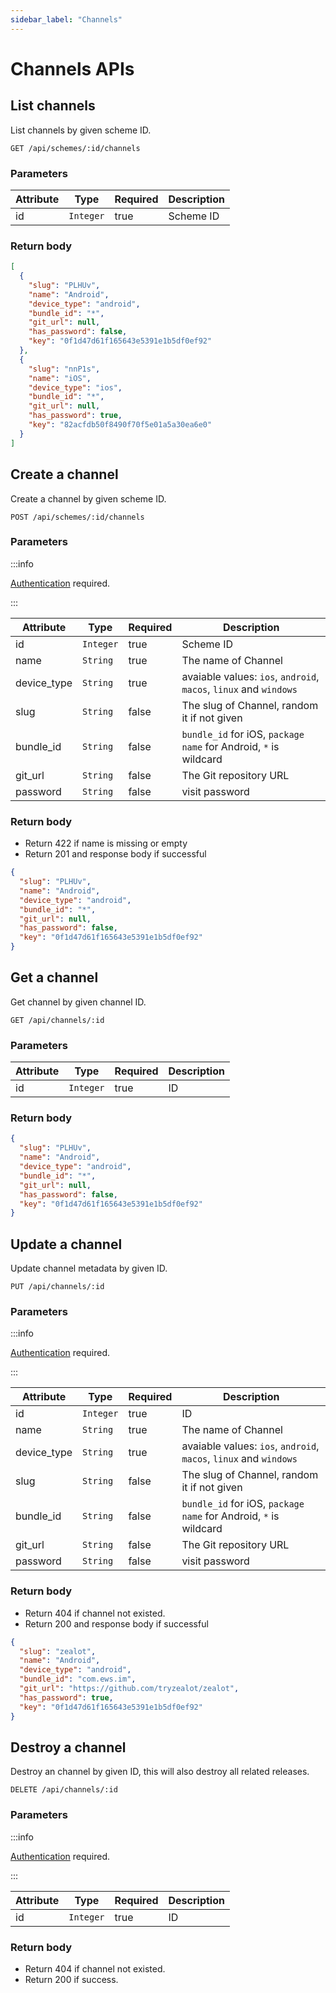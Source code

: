 ```yaml
---
sidebar_label: "Channels"
---
```


# Channels APIs

## List channels

List channels by given scheme ID.

```
GET /api/schemes/:id/channels
```

### Parameters

| Attribute | Type | Required | Description |
|---|---|---|---|
| id | `Integer` | true | Scheme ID |

### Return body

```json
[
  {
    "slug": "PLHUv",
    "name": "Android",
    "device_type": "android",
    "bundle_id": "*",
    "git_url": null,
    "has_password": false,
    "key": "0f1d47d61f165643e5391e1b5df0ef92"
  },
  {
    "slug": "nnP1s",
    "name": "iOS",
    "device_type": "ios",
    "bundle_id": "*",
    "git_url": null,
    "has_password": true,
    "key": "82acfdb50f8490f70f5e01a5a30ea6e0"
  }
]
```

## Create a channel

Create a channel by given scheme ID.

```
POST /api/schemes/:id/channels
```

### Parameters

:::info

[Authentication](/docs/developer-guide/api#authentication) required.

:::

| Attribute | Type | Required | Description |
|---|---|---|---|
| id | `Integer` | true | Scheme ID
| name | `String` | true | The name of Channel
| device_type | `String` | true | avaiable values: `ios`, `android`, `macos`, `linux` and `windows`
| slug | `String` | false | The slug of Channel, random it if not given
| bundle_id | `String` | false | `bundle_id` for iOS, `package name` for Android, `*` is wildcard
| git_url | `String` | false | The Git repository URL
| password | `String` | false | visit password

### Return body

- Return 422 if name is missing or empty
- Return 201 and response body if successful

```json
{
  "slug": "PLHUv",
  "name": "Android",
  "device_type": "android",
  "bundle_id": "*",
  "git_url": null,
  "has_password": false,
  "key": "0f1d47d61f165643e5391e1b5df0ef92"
}
```

## Get a channel

Get channel by given channel ID.

```
GET /api/channels/:id
```

### Parameters

| Attribute | Type | Required | Description |
|---|---|---|---|
| id | `Integer` | true | ID |

### Return body

```json
{
  "slug": "PLHUv",
  "name": "Android",
  "device_type": "android",
  "bundle_id": "*",
  "git_url": null,
  "has_password": false,
  "key": "0f1d47d61f165643e5391e1b5df0ef92"
}
```

## Update a channel

Update channel metadata by given ID.

```
PUT /api/channels/:id
```

### Parameters

:::info

[Authentication](/docs/developer-guide/api#authentication) required.

:::

| Attribute | Type | Required | Description |
|---|---|---|---|
| id | `Integer` | true | ID
| name | `String` | true | The name of Channel
| device_type | `String` | true | avaiable values: `ios`, `android`, `macos`, `linux` and `windows`
| slug | `String` | false | The slug of Channel, random it if not given
| bundle_id | `String` | false | `bundle_id` for iOS, `package name` for Android, `*` is wildcard
| git_url | `String` | false | The Git repository URL
| password | `String` | false | visit password

### Return body

- Return 404 if channel not existed.
- Return 200 and response body if successful

```json
{
  "slug": "zealot",
  "name": "Android",
  "device_type": "android",
  "bundle_id": "com.ews.im",
  "git_url": "https://github.com/tryzealot/zealot",
  "has_password": true,
  "key": "0f1d47d61f165643e5391e1b5df0ef92"
}
```

## Destroy a channel

Destroy an channel by given ID, this will also destroy all related releases.

```
DELETE /api/channels/:id
```

### Parameters

:::info

[Authentication](/docs/developer-guide/api#authentication) required.

:::

| Attribute | Type | Required | Description |
|---|---|---|---|
| id | `Integer` | true | ID

### Return body

- Return 404 if channel not existed.
- Return 200 if success.
